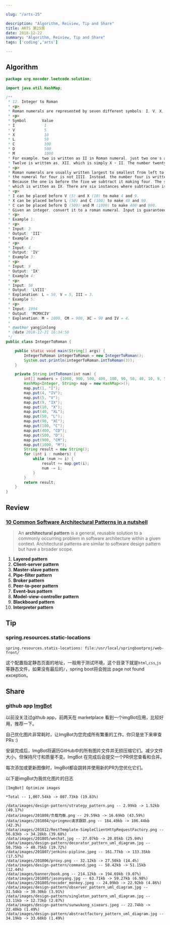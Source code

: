 ```yaml
---

slug: "/arts-25"

description: "Algorithm, Reiview, Tip and Share"
title: ARTS 第25周
date: 2018-12-22
summary: "Algorithm, Reiview, Tip and Share"
tags: ['coding','arts']

---
```


## Algorithm

```java
package org.nocoder.leetcode.solution;

import java.util.HashMap;

/**
 * 12. Integer to Roman
 * <p>
 * Roman numerals are represented by seven different symbols: I, V, X, L, C, D and M.
 * <p>
 * Symbol       Value
 * I             1
 * V             5
 * X             10
 * L             50
 * C             100
 * D             500
 * M             1000
 * For example, two is written as II in Roman numeral, just two one's added together.
 * Twelve is written as, XII, which is simply X + II. The number twenty seven is written as XXVII, which is XX + V + II.
 * <p>
 * Roman numerals are usually written largest to smallest from left to right. However,
 * the numeral for four is not IIII. Instead, the number four is written as IV.
 * Because the one is before the five we subtract it making four. The same principle applies to the number nine,
 * which is written as IX. There are six instances where subtraction is used:
 * <p>
 * I can be placed before V (5) and X (10) to make 4 and 9.
 * X can be placed before L (50) and C (100) to make 40 and 90.
 * C can be placed before D (500) and M (1000) to make 400 and 900.
 * Given an integer, convert it to a roman numeral. Input is guaranteed to be within the range from 1 to 3999.
 * <p>
 * Example 1:
 * <p>
 * Input: 3
 * Output: "III"
 * Example 2:
 * <p>
 * Input: 4
 * Output: "IV"
 * Example 3:
 * <p>
 * Input: 9
 * Output: "IX"
 * Example 4:
 * <p>
 * Input: 58
 * Output: "LVIII"
 * Explanation: L = 50, V = 5, III = 3.
 * Example 5:
 * <p>
 * Input: 1994
 * Output: "MCMXCIV"
 * Explanation: M = 1000, CM = 900, XC = 90 and IV = 4.
 *
 * @author yangjinlong
 * @date 2018-12-21 16:34:50
 */
public class IntegerToRoman {

    public static void main(String[] args) {
        IntegerToRoman integerToRoman = new IntegerToRoman();
        System.out.println(integerToRoman.intToRoman(3));
    }

    private String intToRoman(int num) {
        int[] numbers = {1000, 900, 500, 400, 100, 90, 50, 40, 10, 9, 5, 4, 1};
        HashMap<Integer, String> map = new HashMap<>();
        map.put(1, "I");
        map.put(4, "IV");
        map.put(5, "V");
        map.put(9, "IX");
        map.put(10, "X");
        map.put(40, "XL");
        map.put(50, "L");
        map.put(90, "XC");
        map.put(100, "C");
        map.put(400, "CD");
        map.put(500, "D");
        map.put(900, "CM");
        map.put(1000, "M");
        String result = new String();
        for (int i : numbers) {
            while (num >= i) {
                result += map.get(i);
                num -= i;
            }
        }
        return result;
    }
}

```



## Review

### [10 Common Software Architectural Patterns in a nutshell](https://towardsdatascience.com/10-common-software-architectural-patterns-in-a-nutshell-a0b47a1e9013)

> An **architectural pattern** is a general, reusable solution to a commonly occurring problem in software architecture within a given context. Architectural patterns are similar to software design pattern but have a broader scope.

1. **Layered pattern**
2. **Client-server pattern**
3. **Master-slave pattern**
4. **Pipe-filter pattern**
5. **Broker pattern**
6. **Peer-to-peer pattern**
7. **Event-bus pattern**
8. **Model-view-controller pattern**
9. **Blackboard pattern**
10. **Interpreter pattern**



## Tip

### spring.resources.static-locations

```
spring.resources.statis-locations: file:/usr/local/springbootproj/web-front/
```

这个配置指定静态页面的地址，一般用于测试环境，这个目录下就是`html`,`css`,`js`等静态文件，如果没有最后的`/`，spring boot将会抛出 page not found exception。

## Share

### github app [ImgBot](https://github.com/marketplace/imgbot)

以前没关注过github app，前两天在 marketplace 看到一个imgBot应用，比较好用，推荐一下。

自己优化图片非常耗时，让ImgBot为您完成所有繁重的工作。你只是坐下来审查PRs :)

安装完成后，ImgBot将遍历GitHub中的所有图片文件并无损压缩它们。减少文件大小，但保持尺寸和质量不变。ImgBot 在完成后会提交一个PR供您查看和合并。

每次添加或更新图像时，ImgBot都会跳转并使用新的PR为您优化它们。

以下是imgBot为我优化图片的日志

```
[ImgBot] Optimize images

*Total -- 1,007.54kb -> 807.73kb (19.83%)

/data/images/design-pattern/strategy_pattern.png -- 2.99kb -> 1.52kb (49.17%)
/data/images/201808/负载均衡.png -- 29.59kb -> 16.69kb (43.59%)
/data/images/201804/springmvc请求跟踪.png -- 184.49kb -> 106.44kb (42.3%)
/data/images/201812/RestTemplate-SimpleClientHttpRequestFactory.png -- 56.83kb -> 34.28kb (39.68%)
/data/images/201805/wechat.jpg -- 27.07kb -> 20.05kb (25.94%)
/data/images/design-pattern/decorator_pattern_uml_diagram.jpg -- 50.75kb -> 40.75kb (19.72%)
/data/images/201807/jenkins-pipline.jpeg -- 161.77kb -> 133.35kb (17.57%)
/data/images/201806/proxy.png -- 32.12kb -> 27.50kb (14.4%)
/data/images/design-pattern/command.jpeg -- 58.42kb -> 51.15kb (12.44%)
/data/images/banner/book.png -- 214.12kb -> 194.69kb (9.07%)
/data/images/201805/jasonyang.jpg -- 63.71kb -> 59.27kb (6.98%)
/data/images/201805/nocoder_monkey.jpeg -- 24.09kb -> 22.92kb (4.86%)
/data/images/design-pattern/observer_pattern_uml_diagram.jpg -- 31.54kb -> 30.30kb (3.91%)
/data/images/design-pattern/singleton_pattern_uml_diagram.jpg -- 13.11kb -> 12.73kb (2.87%)
/data/images/design-pattern/sunwukong_sixears.jpeg -- 22.74kb -> 22.40kb (1.49%)
/data/images/design-pattern/abstractfactory_pattern_uml_diagram.jpg -- 34.19kb -> 33.68kb (1.49%)
```

